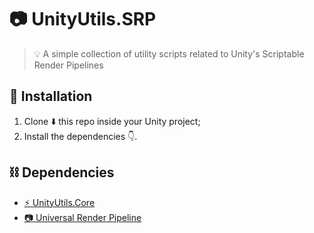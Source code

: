 # :camera: UnityUtils.SRP
> :bulb: A simple collection of utility scripts related to Unity's Scriptable Render Pipelines

## :nut_and_bolt: Installation
1. Clone :arrow_down: this repo inside your Unity project;
2. Install the dependencies :point_down:.

## :chains: Dependencies
- [:zap: UnityUtils.Core](https://github.com/niscolas/unity-utils-core)
- [:camera: Universal Render Pipeline](https://unity.com/srp/universal-render-pipeline)
